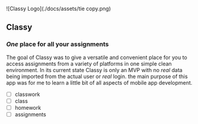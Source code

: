 ![Classy Logo](./docs/assets/tie copy.png)

## **Classy**

### _One_ place for all your assignments

The goal of Classy was to give a versatile and convenient place for you to access assignments from a variety of platforms in one simple clean environment. In its current state Classy is only an MVP with no _real_ data being imported from the actual user or _real_ login. the main purpose of this app was for me to learn a little bit of all aspects of mobile app development.


- [ ] classwork
- [ ] class
- [ ] homework
- [ ] assignments
